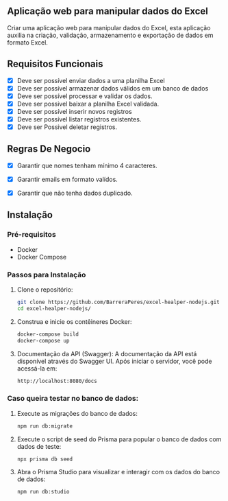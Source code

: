 ## Aplicação web para manipular dados do Excel

Criar uma aplicação web para manipular dados do Excel, esta aplicação auxilia na criação, validação, armazenamento e exportação de dados em formato Excel.

## Requisitos Funcionais
- [x] Deve ser possível enviar dados a uma planilha Excel 
- [x] Deve ser possível armazenar dados válidos em um banco de dados
- [x] Deve ser possível processar e validar os dados.
- [x] Deve ser possivel baixar a planilha Excel validada.
- [x] Deve ser possível inserir novos registros
- [x] Deve ser possível listar registros existentes. 
- [x] Deve ser Possivel deletar registros. 

## Regras De Negocio

- [x] Garantir que nomes tenham mínimo 4 caracteres.
- [x] Garantir emails em formato valídos. 
- [x] Garantir que não tenha dados duplicado.


## Instalação

### Pré-requisitos

- Docker
- Docker Compose

### Passos para Instalação
1. Clone o repositório:

   ```sh
   git clone https://github.com/BarreraPeres/excel-healper-nodejs.git
   cd excel-healper-nodejs/

2. Construa e inicie os contêineres Docker:
 
    ```sh
   docker-compose build
   docker-compose up

3. Documentação da API (Swagger): 
A documentação da API está disponível através do Swagger UI. Após iniciar o servidor, você pode acessá-la em:
   ```sh
   http://localhost:8080/docs


### Caso queira testar no banco de dados:

1. Execute as migrações do banco de dados:
   ```sh
   npm run db:migrate
2. Execute o script de seed do Prisma para popular o banco de dados com dados de teste:
   ```sh
   npx prisma db seed
3. Abra o Prisma Studio para visualizar e interagir com os dados do banco de dados:
   ```sh
   npm run db:studio
